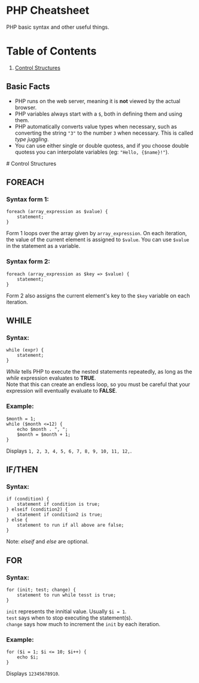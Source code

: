 # PHP Cheatsheet
PHP basic syntax and other useful things.

# Table of Contents
1. [Control Structures](#control-structures)

## Basic Facts
* PHP runs on the web server, meaning it is **not** viewed by the actual browser.
* PHP variables always start with a `$`, both in defining them and using them.
* PHP automatically converts value types when necessary, such as converting the string `"3"` to the number `3` when necessary. This is called *type juggling*.
* You can use either single or double quotess, and if you choose double quotess you can interpolate variables (eg: `"Hello, {$name}!"`).

<a name="control-structures">
# Control Structures

## FOREACH
### Syntax form 1:
```
foreach (array_expression as $value) {
    statement;
}
```
Form 1 loops over the array given by `array_expression`. On each iteration, the value of the current element is assigned to `$value`. You can use `$value` in the statement as a variable.


### Syntax form 2:
```
foreach (array_expression as $key => $value) {
    statement;
}
```
Form 2 also assigns the current element's key to the `$key` variable on each iteration. 

## WHILE
### Syntax:
```
while (expr) {
    statement;
}
```
*While* tells PHP to execute the nested statements repeatedly, as long as the *while* expression evaluates to **TRUE**.\
Note that this can create an endless loop, so you must be careful that your expression will eventually evaluate to **FALSE**.
### Example:
```
$month = 1;
while ($month <=12) {
    echo $month . ", ";
    $month = $month + 1;
}
```
Displays `1, 2, 3, 4, 5, 6, 7, 8, 9, 10, 11, 12,`.

## IF/THEN
### Syntax:
```
if (condition) {
    statement if condition is true;
} elseif (condition2) {
    statement if condition2 is true;
} else {
    statement to run if all above are false;
}
```
Note: *elseif* and *else* are optional.

## FOR
### Syntax:
```
for (init; test; change) {
    statement to run while tesst is true;
}
```
`init` represents the innitial value. Usually `$i = 1`.\
`test` says when to stop executing the statement(s).\
`change` says how much to increment the `init` by each iteration.
### Example:
```
for ($i = 1; $i <= 10; $i++) {
    echo $i;
}
```
Displays `12345678910`.